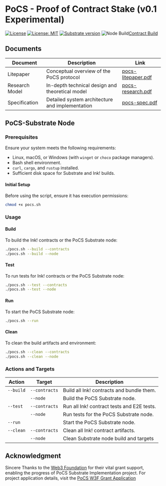 # PoCS - Proof of Contract Stake (v0.1 Experimental)

[![License](https://img.shields.io/badge/License-Apache_2.0-blue.svg)](https://opensource.org/licenses/Apache-2.0) [![License: MIT](https://img.shields.io/badge/License-MIT-yellow.svg)](https://opensource.org/licenses/MIT) [![Substrate version](https://img.shields.io/badge/Substrate-2.0.0-brightgreen?logo=Parity%20Substrate)](https://substrate.dev/) ![Node Build](https://github.com/auguth/pocs/actions/workflows/node_build.yml/badge.svg?branch=master)[Contract Build](https://github.com/auguth/pocs/actions/workflows/contracts_build.yml/badge.svg?branch=master)


## Documents

| Document        | Description                                     |Link                  | 
|-----------------|-------------------------------------------------|----------------------|
|Litepaper        | Conceptual overview of the PoCS protocol        |[pocs-litepaper.pdf](litepaper/pocs-litepaper.pdf) |
|Research Model   | In-depth technical design and theoretical model |[pocs-research.pdf](research-model/pocs-research.pdf)|
|Specification    | Detailed system architecture and implementation |[pocs-spec.pdf](specification/pocs-spec.pdf)|


## PoCS-Substrate Node

### Prerequisites

Ensure your system meets the following requirements:

- Linux, macOS, or Windows (with `winget` or `choco` package managers).
- Bash shell environment.
- `curl`, `cargo`, and `rustup` installed.
- Sufficient disk space for Substrate and Ink! builds.

#### Initial Setup

Before using the script, ensure it has execution permissions:

```bash
chmod +x pocs.sh
```

### Usage

#### Build

To build the Ink! contracts or the PoCS Substrate node:

```bash
./pocs.sh --build --contracts
./pocs.sh --build --node
```

#### Test

To run tests for Ink! contracts or the PoCS Substrate node:

```bash
./pocs.sh --test --contracts
./pocs.sh --test --node
```

#### Run

To start the PoCS Substrate node:

```bash
./pocs.sh --run
```

#### Clean

To clean the build artifacts and environment:

```bash
./pocs.sh --clean --contracts
./pocs.sh --clean --node
```

### Actions and Targets

| Action     | Target      | Description                                |
|------------|-------------|--------------------------------------------|
| `--build`  | `--contracts`| Build all Ink! contracts and bundle them.  |
|            | `--node`    | Build the PoCS Substrate node.             |
| `--test`   | `--contracts`| Run all Ink! contract tests and E2E tests. |
|            | `--node`    | Run tests for the PoCS Substrate node.     |
| `--run`    |             | Start the PoCS Substrate node.             |
| `--clean`  | `--contracts`| Clean all Ink! contract artifacts.         |
|            | `--node`    | Clean Substrate node build and targets |


## Acknowledgment
Sincere Thanks to the [Web3 Foundation](https://web3.foundation/) for their vital grant support, enabling the progress of PoCS Substrate Implementation project. For project application details, visit the [PoCS W3F Grant Application](https://grants.web3.foundation/applications/PoCS)